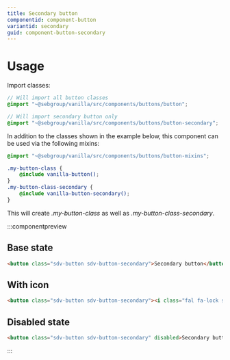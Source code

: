 ```yaml
---
title: Secondary button
componentid: component-button
variantid: secondary
guid: component-button-secondary
---
```

# Usage
Import classes:
```scss
// Will import all button classes
@import "~@sebgroup/vanilla/src/components/buttons/button";

// Will import secondary button only
@import "~@sebgroup/vanilla/src/components/buttons/button-secondary";
```

In addition to the classes shown in the example below, this component can be used via the following mixins:
```scss
@import "~@sebgroup/vanilla/src/components/buttons/button-mixins";

.my-button-class {
    @include vanilla-button();
}
.my-button-class-secondary {
    @include vanilla-button-secondary();
}
```
This will create <i>.my-button-class</i> as well as <i>.my-button-class-secondary</i>.

:::componentpreview
## Base state
```html
<button class="sdv-button sdv-button-secondary">Secondary button</button>
```

## With icon
```html
<button class="sdv-button sdv-button-secondary"><i class="fal fa-lock sdv-icon-left"></i>Secondary button</button>
```

## Disabled state
```html
<button class="sdv-button sdv-button-secondary" disabled>Secondary button</button>
```
:::
